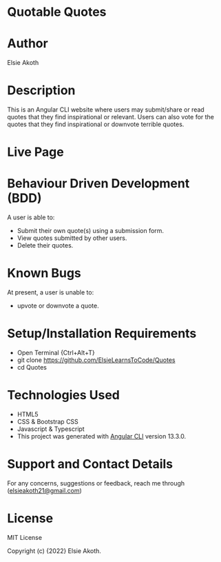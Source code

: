 # Quotable Quotes

# Author
Elsie Akoth

# Description
This is an Angular CLI website where users may submit/share or read quotes that they find inspirational or relevant. Users can also vote for the quotes that they find inspirational or downvote terrible quotes.

# Live Page

# Behaviour Driven Development (BDD)
A user is able to:
* Submit their own quote(s) using a submission form.
* View quotes submitted by other users.
* Delete their quotes.

# Known Bugs
 At present, a user is unable to:
* upvote or downvote a quote.

# Setup/Installation Requirements
* Open Terminal {Ctrl+Alt+T}
* git clone https://github.com/ElsieLearnsToCode/Quotes
* cd Quotes

# Technologies Used
* HTML5
* CSS & Bootstrap CSS
* Javascript & Typescript
* This project was generated with [Angular CLI](https://github.com/angular/angular-cli) version 13.3.0.


# Support and Contact Details
For any concerns, suggestions or feedback, reach me through (elsieakoth21@gmail.com)

# License
MIT License

Copyright (c) {2022} Elsie Akoth.


